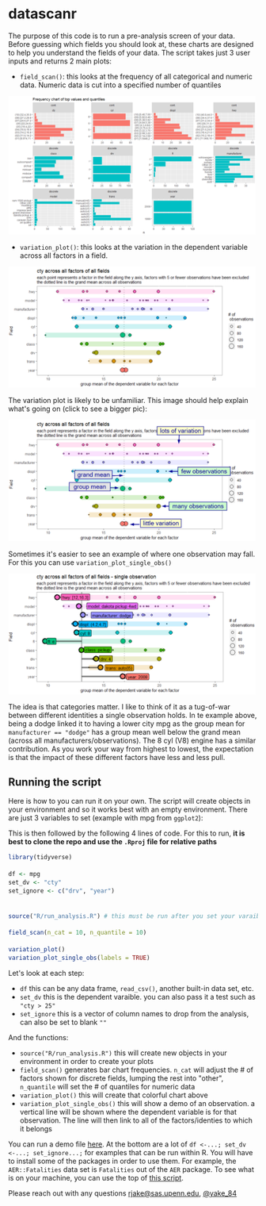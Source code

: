 # datascanr

The purpose of this code is to run a pre-analysis screen of your data. Before guessing which fields you should look at, these charts are designed to help you understand the fields of your data. The script takes just 3 user inputs and returns 2 main plots:
* `field_scan()`: this looks at the frequency of all categorical and numeric data. Numeric data is cut into a specified number of quantiles
<img src="images/mpg_field_scan.png" alt="field_scan" width="500"/>

* `variation_plot()`: this looks at the variation in the dependent variable across all factors in a field. 

<img src="images/mpg_variation_plot.png" alt="mpg_variation_plot" width="500"/>



The variation plot is likely to be unfamiliar. This image should help explain what's going on (click to see a bigger pic):

<img src="images/mpg_variation_plot_reading.png" alt="mpg_variation_plot_reading" width="500"/>


Sometimes it's easier to see an example of where one observation may fall. For this you can use `variation_plot_single_obs()`

<img src="images/mpg_variation_plot_single_obs.png" alt="mpg_variation_plot_single_obs" width="500"/>

The idea is that categories matter. I like to think of it as a tug-of-war between different identities a single observation holds. In te example above,  being a dodge linked it to having a lower city mpg as the group mean for `manufacturer == "dodge"` has a group mean well below the grand mean (across all manufacturers/observations). The 8 cyl (V8) engine has a similar contribution. As you work your way from highest to lowest, the expectation is that the impact of these different factors have less and less pull.

## Running the script
Here is how to you can run it on your own. The script will create objects in your environment and so it works best with an empty environment.
There are just 3 variables to set (example with mpg from `ggplot2`):

This is then followed by the following 4 lines of code. For this to run, **it is best to clone the repo and use the `.Rproj` file for relative paths**

```r
library(tidyverse)

df <- mpg
set_dv <- "cty"
set_ignore <- c("drv", "year")


source("R/run_analysis.R") # this must be run after you set your varaibles above

field_scan(n_cat = 10, n_quantile = 10) 

variation_plot()
variation_plot_single_obs(labels = TRUE)
```

Let's look at each step:

* `df` this can be any data frame, `read_csv()`, another built-in data set, etc.
* `set_dv` this is the dependent varaible. you can also pass it a test such as `"cty > 25"`
* `set_ignore` this is a vector of column names to drop from the analysis, can also be set to blank `""`

And the functions:

* `source("R/run_analysis.R")` this will create new objects in your environment in order to create your plots
* `field_scan()` generates bar chart frequencies. `n_cat` will adjust the # of factors shown for discrete fields, lumping the rest into "other", `n_quantile` will set the # of quantiles for numeric data
* `variation_plot()` this will create that colorful chart above
* `variation_plot_single_obs()` this will show a demo of an observation. a vertical line will be shown where the dependent variable is for that observation. The line will then link to all of the factors/identies to which it belongs

You can run a demo file [here](https://github.com/rjake/datascanr/blob/master/R/demo_analysis.Rmd). At the bottom are a lot of `df <-...; set_dv <-...; set_ignore...;` for examples that can be run within R. You will have to install some of the packages in order to use them. For example, the `AER::Fatalities` data set is `Fatalities` out of the `AER` package. To see what is on your machine, you can use the top of [this script](https://github.com/rjake/datascanr/blob/master/R/find_datasets.R).

Please reach out with any questions rjake@sas.upenn.edu, [@yake_84](https://twitter.com/yake_84)
